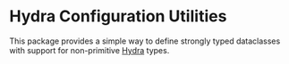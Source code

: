 # Hydra Configuration Utilities

This package provides a simple way to define strongly typed dataclasses with support for non-primitive [Hydra](https://hydra.cc/) types.
